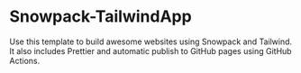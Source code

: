 # Snowpack-TailwindApp
Use this template to build awesome websites using Snowpack and Tailwind. It also includes Prettier and automatic publish to GitHub pages using GitHub Actions.
